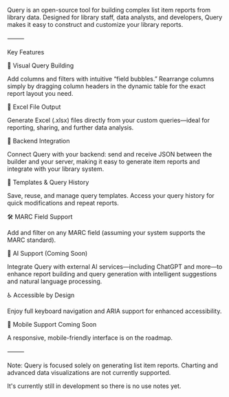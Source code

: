 Query is an open-source tool for building complex list item reports from library data. Designed for library staff, data analysts, and developers, Query makes it easy to construct and customize your library reports.

⸻

Key Features

🧩 Visual Query Building

Add columns and filters with intuitive “field bubbles.” Rearrange columns simply by dragging column headers in the dynamic table for the exact report layout you need.

📄 Excel File Output

Generate Excel (.xlsx) files directly from your custom queries—ideal for reporting, sharing, and further data analysis.

🔌 Backend Integration

Connect Query with your backend: send and receive JSON between the builder and your server, making it easy to generate item reports and integrate with your library system.

📁 Templates & Query History

Save, reuse, and manage query templates. Access your query history for quick modifications and repeat reports.

🛠️ MARC Field Support

Add and filter on any MARC field (assuming your system supports the MARC standard).

🤖 AI Support (Coming Soon)

Integrate Query with external AI services—including ChatGPT and more—to enhance report building and query generation with intelligent suggestions and natural language processing.

♿ Accessible by Design

Enjoy full keyboard navigation and ARIA support for enhanced accessibility.

📱 Mobile Support Coming Soon

A responsive, mobile-friendly interface is on the roadmap.

⸻

Note: Query is focused solely on generating list item reports. Charting and advanced data visualizations are not currently supported.


It's currently still in development so there is no use notes yet.
